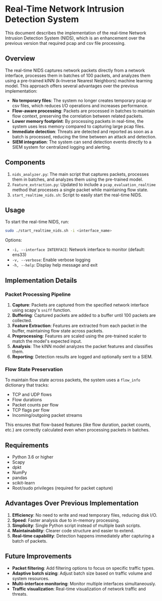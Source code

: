 # Real-Time Network Intrusion Detection System

This document describes the implementation of the real-time Network Intrusion Detection System (NIDS), which is an enhancement over the previous version that required pcap and csv file processing.

## Overview

The real-time NIDS captures network packets directly from a network interface, processes them in batches of 100 packets, and analyzes them using a pre-trained kINN (k-Inverse Nearest Neighbors) machine learning model. This approach offers several advantages over the previous implementation:

- **No temporary files**: The system no longer creates temporary pcap or csv files, which reduces I/O operations and increases performance.
- **Flow-aware processing**: Packets are processed in batches to maintain flow context, preserving the correlation between related packets.
- **Lower memory footprint**: By processing packets in real-time, the system uses less memory compared to capturing large pcap files.
- **Immediate detection**: Threats are detected and reported as soon as a batch is processed, reducing the time between an attack and detection.
- **SIEM integration**: The system can send detection events directly to a SIEM system for centralized logging and alerting.

## Components

1. `nids_analyzer.py`: The main script that captures packets, processes them in batches, and analyzes them using the pre-trained model.
2. `Feature_extraction.py`: Updated to include a `pcap_evaluation_realtime` method that processes a single packet while maintaining flow state.
3. `start_realtime_nids.sh`: Script to easily start the real-time NIDS.

## Usage

To start the real-time NIDS, run:

```bash
sudo ./start_realtime_nids.sh -i <interface_name>
```

Options:
- `-i, --interface INTERFACE`: Network interface to monitor (default: ens33)
- `-v, --verbose`: Enable verbose logging
- `-h, --help`: Display help message and exit

## Implementation Details

### Packet Processing Pipeline

1. **Capture**: Packets are captured from the specified network interface using scapy's `sniff` function.
2. **Buffering**: Captured packets are added to a buffer until 100 packets are collected.
3. **Feature Extraction**: Features are extracted from each packet in the buffer, maintaining flow state across packets.
4. **Preprocessing**: Features are scaled using the pre-trained scaler to match the model's expected input.
5. **Analysis**: The kINN model analyzes the packet features and classifies them.
6. **Reporting**: Detection results are logged and optionally sent to a SIEM.

### Flow State Preservation

To maintain flow state across packets, the system uses a `flow_info` dictionary that tracks:
- TCP and UDP flows
- Flow durations
- Packet counts per flow
- TCP flags per flow
- Incoming/outgoing packet streams

This ensures that flow-based features (like flow duration, packet counts, etc.) are correctly calculated even when processing packets in batches.

## Requirements

- Python 3.6 or higher
- Scapy
- dpkt
- NumPy
- pandas
- scikit-learn
- Root/sudo privileges (required for packet capture)

## Advantages Over Previous Implementation

1. **Efficiency**: No need to write and read temporary files, reducing disk I/O.
2. **Speed**: Faster analysis due to in-memory processing.
3. **Simplicity**: Single Python script instead of multiple bash scripts.
4. **Maintainability**: Clearer code structure and easier to extend.
5. **Real-time capability**: Detection happens immediately after capturing a batch of packets.

## Future Improvements

- **Packet filtering**: Add filtering options to focus on specific traffic types.
- **Adaptive batch sizing**: Adjust batch size based on traffic volume and system resources.
- **Multi-interface monitoring**: Monitor multiple interfaces simultaneously.
- **Traffic visualization**: Real-time visualization of network traffic and threats.
